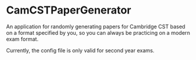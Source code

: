 # CamCSTPaperGenerator
An application for randomly generating papers for Cambridge CST based on a format specified by you, so you can always be practicing on a modern exam format.

Currently, the config file is only valid for second year exams. 
